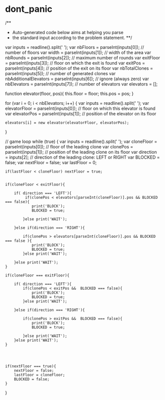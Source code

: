 # dont_panic

/**
 * Auto-generated code below aims at helping you parse
 * the standard input according to the problem statement.
 **/

var inputs = readline().split(' ');
var nbFloors = parseInt(inputs[0]); // number of floors
var width = parseInt(inputs[1]); // width of the area
var nbRounds = parseInt(inputs[2]); // maximum number of rounds
var exitFloor = parseInt(inputs[3]); // floor on which the exit is found
var exitPos = parseInt(inputs[4]); // position of the exit on its floor
var nbTotalClones = parseInt(inputs[5]); // number of generated clones
var nbAdditionalElevators = parseInt(inputs[6]); // ignore (always zero)
var nbElevators = parseInt(inputs[7]); // number of elevators
var elevators = [];

function elevator(floor, pos){
    this.floor = floor;
    this.pos = pos;
}

for (var i = 0; i < nbElevators; i++) {
    var inputs = readline().split(' ');
    var elevatorFloor = parseInt(inputs[0]); // floor on which this elevator is found
    var elevatorPos = parseInt(inputs[1]); // position of the elevator on its floor
    
    elevators[i] = new elevator(elevatorFloor, elevatorPos);
    
}


// game loop
while (true) {
    var inputs = readline().split(' ');
    var cloneFloor = parseInt(inputs[0]); // floor of the leading clone
    var clonePos = parseInt(inputs[1]); // position of the leading clone on its floor
    var direction = inputs[2]; // direction of the leading clone: LEFT or RIGHT
    var BLOCKED = false;
    var nextFloor = false;
    var lastFloor = 0;
    
    
    if(lastFloor < cloneFloor) nextFloor = true;

                    
    if(cloneFloor < exitFloor){  
        
        if( direction === 'LEFT'){
             if(clonePos < elevators[parseInt(cloneFloor)].pos && BLOCKED === false){
                print('BLOCK');   
                BLOCKED = true;
                
            }else print('WAIT');
            
        }else if(direction === 'RIGHT'){
            
            if(clonePos > elevators[parseInt(cloneFloor)].pos && BLOCKED === false ){
                print('BLOCK');   
                BLOCKED = true;
            }else print('WAIT');
           
        }else print('WAIT');    
    }
    
    if(cloneFloor === exitFloor){
        
        if( direction === 'LEFT'){
            if(clonePos < exitPos &&  BLOCKED === false){
                print('BLOCK');  
                BLOCKED = true;
            }else print('WAIT');
            
        }else if(direction === 'RIGHT'){
            
            if(clonePos > exitPos &&  BLOCKED === false){
                print('BLOCK'); 
                BLOCKED = true;
                
            }else print('WAIT');
        }else print('WAIT');
    }
    
     
        
            
    if(nextFloor === true){
        nextFloor = false;
        lastFloor = cloneFloor;
        BLOCKED = false;
    }
     
    
}
